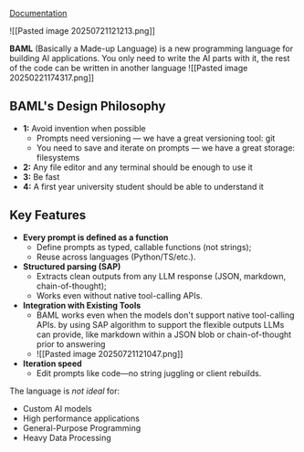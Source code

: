 [Documentation](https://github.com/BoundaryML/baml/blob/canary/README.md)

![[Pasted image 20250721121213.png]]

**BAML** (Basically a Made-up Language) is a new programming language for building AI applications. You only need to write the AI parts with it, the rest of the code can be written in another language
![[Pasted image 20250221174317.png]]

## BAML's Design Philosophy

- **1:** Avoid invention when possible
    - Prompts need versioning — we have a great versioning tool: git
    - You need to save and iterate on prompts — we have a great storage: filesystems
- **2:** Any file editor and any terminal should be enough to use it
- **3:** Be fast
- **4:** A first year university student should be able to understand it
## Key Features
- **Every prompt is defined as a function**
	- Define prompts as typed, callable functions (not strings);
	- Reuse across languages (Python/TS/etc.).
- **Structured parsing (SAP)**
	- Extracts clean outputs from any LLM response (JSON, markdown, chain-of-thought);
	- Works even without native tool-calling APIs.
- **Integration with Existing Tools**
	- BAML works even when the models don't support native tool-calling APIs. by using SAP algorithm to support the flexible outputs LLMs can provide, like markdown within a JSON blob or chain-of-thought prior to answering
	- ![[Pasted image 20250721121047.png]]
- **Iteration speed**
	- Edit prompts like code—no string juggling or client rebuilds.

The language is *not ideal* for:
-  Custom AI models
- High performance applications
- General-Purpose Programming
- Heavy Data Processing




